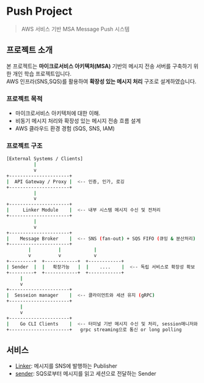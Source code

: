 # Push Project

> AWS 서비스 기반 MSA Message Push 시스템

## 프로젝트 소개

본 프로젝트는 **마이크로서비스 아키텍처(MSA)** 기반의 메시지 전송 서버를 구축하기 위한 개인 학습 프로젝트입니다.  
AWS 인프라(SNS,SQS)를 활용하여 **확장성 있는 메시지 처리** 구조로 설계하였습니다.

### 프로젝트 목적

- 마이크로서비스 아키텍처에 대한 이해.
- 비동기 메시지 처리와 확장성 있는 메시지 전송 흐름 설계
- AWS 클라우드 환경 경험 (SQS, SNS, IAM)

### 프로젝트 구조

```bash
[External Systems / Clients]
          |
          v
+----------------------+
|  API Gateway / Proxy |  <-- 인증, 인가, 로깅
+----------------------+
          |
          v
+----------------------+
|     Linker Module    |  <-- 내부 시스템 메시지 수신 및 전처리
+----------------------+
          |
          v
+----------------------+
|    Message Broker    |  <-- SNS (fan-out) + SQS FIFO (큐잉 & 분산처리)
+----------------------+
        |          |            |
        v          v            v
+---------+  +------------+  +------------+
| Sender  |  |   확장가능   |  |    ....    |  <-- 독립 서비스로 확장성 확보
+---------+  +------------+  +------------+
     | 
     v
+----------------------+
|  Sesseion manager    |  <-- 클라이언트와 세션 유지 (gRPC)
+----------------------+
     |
     v
+----------------------+
|    Go CLI Clients    |  <-- 터미널 기반 메시지 수신 및 처리, session매니저와 
+----------------------+   grpc streaming으로 통신 or long polling
```

## 서비스

- [Linker](linker/README.md): 메시지를 SNS에 발행하는 Publisher
- [sender](sender/README.md): SQS로부터 메시지를 읽고 세션으로 전달하는 Sender
